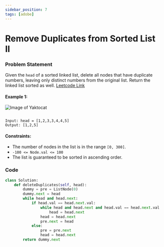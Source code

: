 ```yaml
---
sidebar_position: 7
tags: [adobe]
---
```


# Remove Duplicates from Sorted List II

### Problem Statement

Given the `head` of a sorted linked list, delete all nodes that have duplicate numbers, leaving only distinct numbers from the original list. Return the linked list sorted as well.
[Leetcode Link](https://leetcode.com/problems/remove-duplicates-from-sorted-list-ii)

#### Example 1:

![Image of Yaktocat](https://assets.leetcode.com/uploads/2021/01/04/linkedlist1.jpg)

```

Input: head = [1,2,3,3,4,4,5]
Output: [1,2,5]
```

#### Constraints:

- The number of nodes in the list is in the range `[0, 300]`.
- `-100 <= Node.val <= 100`
- The list is guaranteed to be sorted in ascending order.

### Code

```python title="Python Code"
class Solution:
    def deleteDuplicates(self, head):
        dummy = pre = ListNode(0)
        dummy.next = head
        while head and head.next:
            if head.val == head.next.val:
                while head and head.next and head.val == head.next.val:
                    head = head.next
                head = head.next
                pre.next = head
            else:
                pre = pre.next
                head = head.next
        return dummy.next


```
